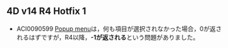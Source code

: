 4D v14 R4 Hotfix 1
---

* ACI0090599 [Popup menu](http://doc.4d.com/4Dv14R4/4D/14-R4/Pop-up-menu.301-1708614.ja.html)は，何も項目が選択されなかった場合，0が返されるはずですが，R4以降，**-1が返される**という問題がありました。
